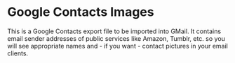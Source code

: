 Google Contacts Images
======================

This is a Google Contacts export file to be imported into GMail.
It contains email sender addresses of public services like Amazon, Tumblr, etc. so you will see
appropriate names and - if you want - contact pictures in your email clients.

